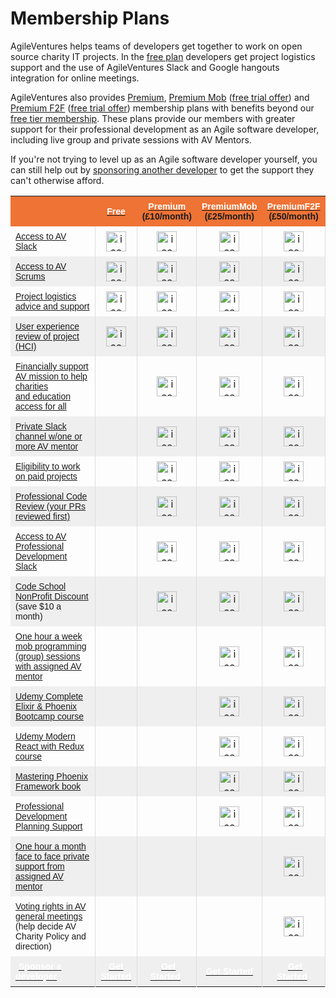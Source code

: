 # Membership Plans

AgileVentures helps teams of developers get together to work on open source charity IT projects.  In the [free plan](http://www.agileventures.org/free) developers get project logistics support and the use of AgileVentures Slack and Google hangouts integration for online meetings.

AgileVentures also provides [Premium](http://www.agileventures.org/premium), [Premium Mob](https://www.agileventures.org/premium_mob) ([free trial offer](https://www.agileventures.org/premium-mob-offer)) and [Premium F2F](https://www.agileventures.org/premium_f2f) ([free trial offer](https://www.agileventures.org/premium-f2f-offer))  membership plans with benefits beyond our [free tier membership](http://www.agileventures.org/free). These plans provide our members with greater support for their professional development as an Agile software developer, including live group and private sessions with AV Mentors.

If you're not trying to level up as an Agile software developer yourself, you can still help out by [sponsoring another developer](http://www.agileventures.org/sponsorship) to get the support they can't otherwise afford.

<table class="tg" style="border-collapse: collapse;border-spacing:0;border-color: #aaa;" width="100%" border="0">
	<tbody>
<tr style="background-color: #ee7335;">
		<td width="350px"></td>
		<th width="65px" align="center" style="font-family: Arial, sans-serif;font-size: 14px;padding:8px;"><div style="text-align: center;"><a href="/free"><font color="#ffffff">Free</font></a></div></th>
		<th width="65px" align="center" style="font-family: Arial, sans-serif;font-size: 14px;padding:8px;">
<div style="text-align: center;"><a href="/premium"><font color="#ffffff">Premium</font></a></div>
<div style="text-align: center;">(&#xa3;10/month)</div>
</th>
         <th width="65px" align="center" style="font-family: Arial, sans-serif;font-size: 14px;padding:8px;">
<div style="text-align: center;"><a href="/premium_mob"><font color="#ffffff">PremiumMob</font></a></div>
<div style="text-align: center;">(&#xa3;25/month)</div> </th>
		<th width="60px" align="center" style="font-family: Arial, sans-serif;font-size: 14px;padding:8px;">
<div style="text-align: center;"><a href="/premium_f2f"><font color="#ffffff">PremiumF2F</font></a></div>
<div style="text-align: center;">(&#xa3;50/month)</div>
</th>
    </tr>
    <tr>
		<td style="font-family: Arial, sans-serif;font-size: 14px;padding:8px;"><a href="/free">Access to AV Slack</a></td>    
      <td align="center" style="padding:8px;border-left:solid 1px #ddd;"><img width="32px" src="https://cdn3.iconfinder.com/data/icons/flat-actions-icons-9/512/Tick_Mark-128.png" alt="icon"></td>
      <td align="center" style="padding:8px;border-left:solid 1px #ddd;"><img width="32px" src="https://cdn3.iconfinder.com/data/icons/flat-actions-icons-9/512/Tick_Mark-128.png" alt="icon" title="Image not found"></td>
      <td align="center" style="padding:8px;border-left:solid 1px #ddd;"><img width="32px" src="https://cdn3.iconfinder.com/data/icons/flat-actions-icons-9/512/Tick_Mark-128.png" alt="icon" title="Image not found"></td>
      <td align="center" style="padding:8px;border-left:solid 1px #ddd;border-right:solid 1px #ddd;"><img width="32px" src="https://cdn3.iconfinder.com/data/icons/flat-actions-icons-9/512/Tick_Mark-128.png" alt="icon" title="Image not found"></td>
    </tr>
    <tr>
		<td style="font-family: Arial, sans-serif;font-size: 14px;background:#efefef;padding:8px;"><a href="/free">Access to AV Scrums</a></td>    
		<td align="center" style="background:#efefef;padding:8px;border-left:solid 1px #ddd;"><img width="32px" src="https://cdn3.iconfinder.com/data/icons/flat-actions-icons-9/512/Tick_Mark-128.png" alt="icon" title="Image not found"></td>
		<td align="center" style="background:#efefef;padding:8px;border-left:solid 1px #ddd;"><img width="32px" src="https://cdn3.iconfinder.com/data/icons/flat-actions-icons-9/512/Tick_Mark-128.png" alt="icon" title="Image not found"></td>
		<td align="center" style="background:#efefef;padding:8px;border-left:solid 1px #ddd;"><img width="32px" src="https://cdn3.iconfinder.com/data/icons/flat-actions-icons-9/512/Tick_Mark-128.png" alt="icon" title="Image not found"></td>
		<td align="center" style="background:#efefef;padding:8px;border-left:solid 1px #ddd;border-right:solid 1px #ddd;"><img width="32px" src="https://cdn3.iconfinder.com/data/icons/flat-actions-icons-9/512/Tick_Mark-128.png" alt="icon" title="Image not found"></td>
	</tr>
    <tr>
		<td style="font-family: Arial, sans-serif;font-size: 14px;padding:8px;"><a href="/free">Project logistics advice and support</a></td>    
		<td align="center" style="padding:8px;border-left:solid 1px #ddd;"><img width="32px" src="https://cdn3.iconfinder.com/data/icons/flat-actions-icons-9/512/Tick_Mark-128.png" alt="icon" title="Image not found"></td>
    	<td align="center" style="padding:8px;border-left:solid 1px #ddd;"><img width="32px" src="https://cdn3.iconfinder.com/data/icons/flat-actions-icons-9/512/Tick_Mark-128.png" alt="icon" title="Image not found"></td>
    	<td align="center" style="padding:8px;border-left:solid 1px #ddd;"><img width="32px" src="https://cdn3.iconfinder.com/data/icons/flat-actions-icons-9/512/Tick_Mark-128.png" alt="icon" title="Image not found"></td>
    	<td align="center" style="padding:8px;border-left:solid 1px #ddd;border-right:solid 1px #ddd;"><img width="32px" src="https://cdn3.iconfinder.com/data/icons/flat-actions-icons-9/512/Tick_Mark-128.png" alt="icon" title="Image not found"></td>
    	</tr>
    <tr>
		<td style="font-family: Arial, sans-serif;font-size: 14px;background:#efefef;padding:8px;"><a href="/free">User experience review of project (HCI)</a></td>    
		<td align="center" style="background:#efefef;padding:8px;border-left:solid 1px #ddd;"><img width="32px" src="https://cdn3.iconfinder.com/data/icons/flat-actions-icons-9/512/Tick_Mark-128.png" alt="icon" title="Image not found"></td>
        <td align="center" style="background:#efefef;padding:8px;border-left:solid 1px #ddd;"><img width="32px" src="https://cdn3.iconfinder.com/data/icons/flat-actions-icons-9/512/Tick_Mark-128.png" alt="icon" title="Image not found"></td>
        <td align="center" style="background:#efefef;padding:8px;border-left:solid 1px #ddd;"><img width="32px" src="https://cdn3.iconfinder.com/data/icons/flat-actions-icons-9/512/Tick_Mark-128.png" alt="icon" title="Image not found"></td>
        <td align="center" style="background:#efefef;padding:8px;border-left:solid 1px #ddd;border-right:solid 1px #ddd;"><img width="32px" src="https://cdn3.iconfinder.com/data/icons/flat-actions-icons-9/512/Tick_Mark-128.png" alt="icon" title="Image not found"></td>
    </tr>
    <tr>
		<td style="font-family: Arial, sans-serif;font-size: 14px;padding:8px;"><a href="/premium">Financially support AV mission to help charities <br>and education access for all</a></td>   
		<td align="center" style="padding:8px;border-left:solid 1px #ddd;"></td>
		<td align="center" style="padding:8px;border-left:solid 1px #ddd;"><img width="32px" src="https://cdn3.iconfinder.com/data/icons/flat-actions-icons-9/512/Tick_Mark-128.png" alt="icon" title="Image not found"></td>
		<td align="center" style="padding:8px;border-left:solid 1px #ddd;"><img width="32px" src="https://cdn3.iconfinder.com/data/icons/flat-actions-icons-9/512/Tick_Mark-128.png" alt="icon" title="Image not found"></td>
		<td align="center" style="padding:8px;border-left:solid 1px #ddd;border-right:solid 1px #ddd;"><img width="32px" src="https://cdn3.iconfinder.com/data/icons/flat-actions-icons-9/512/Tick_Mark-128.png" alt="icon" title="Image not found"></td>
	</tr>
	<tr>
		<td style="font-family: Arial, sans-serif;font-size: 14px;background:#efefef;padding:8px;"><a href="/premium">Private Slack channel w/one or more AV mentor</a></td>    
		<td align="center" style="background:#efefef;padding:8px;border-left:solid 1px #ddd;"></td>
        <td align="center" style="background:#efefef;padding:8px;border-left:solid 1px #ddd;"><img width="32px" src="https://cdn3.iconfinder.com/data/icons/flat-actions-icons-9/512/Tick_Mark-128.png" alt="icon" title="Image not found"></td>
        <td align="center" style="background:#efefef;padding:8px;border-left:solid 1px #ddd;"><img width="32px" src="https://cdn3.iconfinder.com/data/icons/flat-actions-icons-9/512/Tick_Mark-128.png" alt="icon" title="Image not found"></td>
        <td align="center" style="background:#efefef;padding:8px;border-left:solid 1px #ddd;border-right:solid 1px #ddd;"><img width="32px" src="https://cdn3.iconfinder.com/data/icons/flat-actions-icons-9/512/Tick_Mark-128.png" alt="icon" title="Image not found"></td>
        </tr>
	<tr>
		<td style="font-family: Arial, sans-serif;font-size: 14px;padding:8px;"><a href="/premium">Eligibility to work on paid projects</a></td>    
		<td align="center" style="padding:8px;border-left:solid 1px #ddd;"></td>
		<td align="center" style="padding:8px;border-left:solid 1px #ddd;"><img width="32px" src="https://cdn3.iconfinder.com/data/icons/flat-actions-icons-9/512/Tick_Mark-128.png" alt="icon" title="Image not found"></td>
		<td align="center" style="padding:8px;border-left:solid 1px #ddd;"><img width="32px" src="https://cdn3.iconfinder.com/data/icons/flat-actions-icons-9/512/Tick_Mark-128.png" alt="icon" title="Image not found"></td>
		<td align="center" style="padding:8px;border-left:solid 1px #ddd;border-right:solid 1px #ddd;"><img width="32px" src="https://cdn3.iconfinder.com/data/icons/flat-actions-icons-9/512/Tick_Mark-128.png" alt="icon" title="Image not found"></td>
	</tr>
	<tr>
		<td style="font-family: Arial, sans-serif;font-size: 14px;background:#efefef;padding:8px;"><a href="/premium">Professional Code Review (your PRs reviewed first)</a></td>    
		<td align="center" style="background:#efefef;padding:8px;border-left:solid 1px #ddd;"></td>
		<td align="center" style="background:#efefef;padding:8px;border-left:solid 1px #ddd;"><img width="32px" src="https://cdn3.iconfinder.com/data/icons/flat-actions-icons-9/512/Tick_Mark-128.png" alt="icon" title="Image not found"></td>
		<td align="center" style="background:#efefef;padding:8px;border-left:solid 1px #ddd;"><img width="32px" src="https://cdn3.iconfinder.com/data/icons/flat-actions-icons-9/512/Tick_Mark-128.png" alt="icon" title="Image not found"></td>
		<td align="center" style="background:#efefef;padding:8px;border-left:solid 1px #ddd;border-right:solid 1px #ddd;"><img width="32px" src="https://cdn3.iconfinder.com/data/icons/flat-actions-icons-9/512/Tick_Mark-128.png" alt="icon" title="Image not found"></td>
	</tr>
 	<tr>
		<td style="font-family: Arial, sans-serif;font-size: 14px;padding:8px;"><a href="/premium">Access to AV Professional Development Slack</a></td>    
		<td align="center" style="padding:8px;border-left:solid 1px #ddd;"></td>
		<td align="center" style="padding:8px;border-left:solid 1px #ddd;"><img width="32px" src="https://cdn3.iconfinder.com/data/icons/flat-actions-icons-9/512/Tick_Mark-128.png" alt="icon" title="Image not found"></td>
		<td align="center" style="padding:8px;border-left:solid 1px #ddd;"><img width="32px" src="https://cdn3.iconfinder.com/data/icons/flat-actions-icons-9/512/Tick_Mark-128.png" alt="icon" title="Image not found"></td>
		<td align="center" style="padding:8px;border-left:solid 1px #ddd;border-right:solid 1px #ddd;"><img width="32px" src="https://cdn3.iconfinder.com/data/icons/flat-actions-icons-9/512/Tick_Mark-128.png" alt="icon" title="Image not found"></td>
	</tr>
	<tr>
		<td style="font-family: Arial, sans-serif;font-size: 14px;background:#efefef;padding:8px;">
<a href="/premium">Code School NonProfit Discount</a> (save $10 a month)</td>    
		<td align="center" style="background:#efefef;padding:8px;border-left:solid 1px #ddd;"></td>
		<td align="center" style="background:#efefef;padding:8px;border-left:solid 1px #ddd;"><img width="32px" src="https://cdn3.iconfinder.com/data/icons/flat-actions-icons-9/512/Tick_Mark-128.png" alt="icon" title="Image not found"></td>
		<td align="center" style="background:#efefef;padding:8px;border-left:solid 1px #ddd;"><img width="32px" src="https://cdn3.iconfinder.com/data/icons/flat-actions-icons-9/512/Tick_Mark-128.png" alt="icon" title="Image not found"></td>
		<td align="center" style="background:#efefef;padding:8px;border-left:solid 1px #ddd;border-right:solid 1px #ddd;"><img width="32px" src="https://cdn3.iconfinder.com/data/icons/flat-actions-icons-9/512/Tick_Mark-128.png" alt="icon" title="Image not found"></td>
		</tr>
	<tr>
		<td style="font-family: Arial, sans-serif;font-size: 14px;padding:8px;"><a href="/premium_mob">One hour a week mob programming (group) sessions with assigned AV mentor</a></td>    
		<td align="center" style="padding:8px;border-left:solid 1px #ddd;"></td>
		<td align="center" style="padding:8px;border-left:solid 1px #ddd;"></td>
		<td align="center" style="padding:8px;border-left:solid 1px #ddd;"><img width="32px" src="https://cdn3.iconfinder.com/data/icons/flat-actions-icons-9/512/Tick_Mark-128.png" alt="icon" title="Image not found"></td>
		<td align="center" style="padding:8px;border-left:solid 1px #ddd;border-right:solid 1px #ddd;"><img width="32px" src="https://cdn3.iconfinder.com/data/icons/flat-actions-icons-9/512/Tick_Mark-128.png" alt="icon" title="Image not found"></td>
	</tr>
	<tr>
		<td style="font-family: Arial, sans-serif;font-size: 14px;background:#efefef;padding:8px;"><a href="/premium_mob">Udemy Complete Elixir &amp; Phoenix Bootcamp course</a></td>    
		<td align="center" style="background:#efefef;padding:8px;border-left:solid 1px #ddd;"></td>
		<td align="center" style="background:#efefef;padding:8px;border-left:solid 1px #ddd;"></td>
		<td align="center" style="background:#efefef;padding:8px;border-left:solid 1px #ddd;"><img width="32px" src="https://cdn3.iconfinder.com/data/icons/flat-actions-icons-9/512/Tick_Mark-128.png" alt="icon" title="Image not found"></td>
		<td align="center" style="background:#efefef;padding:8px;border-left:solid 1px #ddd;border-right:solid 1px #ddd;"><img width="32px" src="https://cdn3.iconfinder.com/data/icons/flat-actions-icons-9/512/Tick_Mark-128.png" alt="icon" title="Image not found"></td>
	</tr>
<tr>
		<td style="font-family: Arial, sans-serif;font-size: 14px;padding:8px;"><a href="/premium_mob">Udemy Modern React with Redux course</a></td>    
		<td align="center" style="padding:8px;border-left:solid 1px #ddd;"></td>
		<td align="center" style="padding:8px;border-left:solid 1px #ddd;"></td>
		<td align="center" style="padding:8px;border-left:solid 1px #ddd;"><img width="32px" src="https://cdn3.iconfinder.com/data/icons/flat-actions-icons-9/512/Tick_Mark-128.png" alt="icon" title="Image not found"></td>
		<td align="center" style="padding:8px;border-left:solid 1px #ddd;border-right:solid 1px #ddd;"><img width="32px" src="https://cdn3.iconfinder.com/data/icons/flat-actions-icons-9/512/Tick_Mark-128.png" alt="icon" title="Image not found"></td>
	</tr>
<tr>
		<td style="font-family: Arial, sans-serif;font-size: 14px;background:#efefef;padding:8px;"><a href="/premium_mob">Mastering Phoenix Framework book</a></td>    
		<td align="center" style="background:#efefef;padding:8px;border-left:solid 1px #ddd;"></td>
		<td align="center" style="background:#efefef;padding:8px;border-left:solid 1px #ddd;"></td>
		<td align="center" style="background:#efefef;padding:8px;border-left:solid 1px #ddd;"><img width="32px" src="https://cdn3.iconfinder.com/data/icons/flat-actions-icons-9/512/Tick_Mark-128.png" alt="icon" title="Image not found"></td>
		<td align="center" style="background:#efefef;padding:8px;border-left:solid 1px #ddd;border-right:solid 1px #ddd;"><img width="32px" src="https://cdn3.iconfinder.com/data/icons/flat-actions-icons-9/512/Tick_Mark-128.png" alt="icon" title="Image not found"></td>
	</tr>
	<tr>
		<td style="font-family: Arial, sans-serif;font-size: 14px;padding:8px;"><a href="/premium_mob">Professional Development Planning Support</a></td>                       
  		<td align="center" style="padding:8px;border-left:solid 1px #ddd;"></td>
		<td align="center" style="padding:8px;border-left:solid 1px #ddd;"></td>
		<td align="center" style="padding:8px;border-left:solid 1px #ddd;"><img width="32px" src="https://cdn3.iconfinder.com/data/icons/flat-actions-icons-9/512/Tick_Mark-128.png" alt="icon" title="Image not found"></td>
		<td align="center" style="padding:8px;border-left:solid 1px #ddd;border-right:solid 1px #ddd;"><img width="32px" src="https://cdn3.iconfinder.com/data/icons/flat-actions-icons-9/512/Tick_Mark-128.png" alt="icon" title="Image not found"></td>
	</tr>
	<tr>
		<td style="font-family: Arial, sans-serif;font-size: 14px;background:#efefef;padding:8px;"><a href="/premium_f2f">One hour a month face to face private support from assigned AV mentor</a></td>    
		<td align="center" style="background:#efefef;padding:8px;border-left:solid 1px #ddd;"></td>
		<td align="center" style="background:#efefef;padding:8px;border-left:solid 1px #ddd;"></td>
		<td align="center" style="background:#efefef;padding:8px;border-left:solid 1px #ddd;"></td>
		<td align="center" style="background:#efefef;padding:8px;border-left:solid 1px #ddd;border-right:solid 1px #ddd;"><img width="32px" src="https://cdn3.iconfinder.com/data/icons/flat-actions-icons-9/512/Tick_Mark-128.png" alt="icon" title="Image not found"></td>
	</tr>
	<tr>
		<td style="font-family: Arial, sans-serif;font-size: 14px;padding:8px;">
<a href="/premium_f2f">Voting rights in AV general meetings </a><br>(help decide AV Charity Policy and direction)</td>    
		<td align="center" style="padding:8px;border-left:solid 1px #ddd;"></td>
		<td align="center" style="padding:8px;border-left:solid 1px #ddd;"></td>
		<td align="center" style="padding:8px;border-left:solid 1px #ddd;"></td>
		<td align="center" style="padding:8px;border-left:solid 1px #ddd;border-right:solid 1px #ddd;"><img width="32px" src="https://cdn3.iconfinder.com/data/icons/flat-actions-icons-9/512/Tick_Mark-128.png" alt="icon" title="Image not found"></td>
	</tr>
    <tr>
		<td style="font-family: Arial, sans-serif;font-size: 14px;padding:8px;background:#efefef;"><span class="btn btn-primary btn-block" style="padding:5px;width: 350px;"><a href="http://www.agileventures.org/sponsorship"><strong><font color="#ffffff">Sponsor a developer</font></strong></a></span></td>    
		<td align="center" style="font-family: Arial, sans-serif;font-size: 14px;padding:8px;background:#efefef;border-left:solid 1px #ddd;"><span class="btn btn-primary btn-block"><a href="http://www.agileventures.org/users/sign_up"><font color="#ffffff"><b>Get Started</b></font></a></span></td>
		<td align="center" style="font-family: Arial, sans-serif;font-size: 14px;padding:8px;background:#efefef;border-left:solid 1px #ddd;">
			 <span class="btn btn-primary btn-block" style="padding:5px;"><a href="http://www.agileventures.org/subscriptions/new?plan=premium"><b><font color="#ffffff">Get Started</font></b></a></span>
</td>
		<td align="center" style="font-family: Arial, sans-serif;font-size: 14px;padding:8px;background:#efefef;border-left:solid 1px #ddd;">
			 <span class="btn btn-primary btn-block" style="padding:5px;"><a href="http://www.agileventures.org/subscriptions/new?plan=premiummob"><b><font color="#ffffff">Get Started</font></b></a></span>
</td>
		<td align="center" style="font-family: Arial, sans-serif;font-size: 14px;padding:8px;background:#efefef;border-left:solid 1px #ddd;border-right:solid 1px #ddd;">
			 <span class="btn btn-primary btn-block" style="padding:5px;"><a href="http://www.agileventures.org/subscriptions/new?plan=premiumf2f"><b><font color="#ffffff">Get Started</font></b></a></span>
</td>
</tr>
</tbody>
</table>
